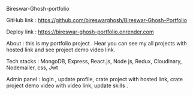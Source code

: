 
Bireswar-Ghosh-portfolio

GitHub link : https://github.com/bireswarghosh/Bireswar-Ghosh-Portfolio



Deploy link : https://bireswar-ghosh-portfolio.onrender.com


About : this is my portfolio project . Hear you can see my all projects with hosted link and see project demo video link. 


Tech stacks : MongoDB, Express, React.js, Node js, Redux, Cloudinary, Nodemailer, css, Jwt


Admin panel : login , update profile, crate project with hosted link, crate project demo video with video link, update skills .
